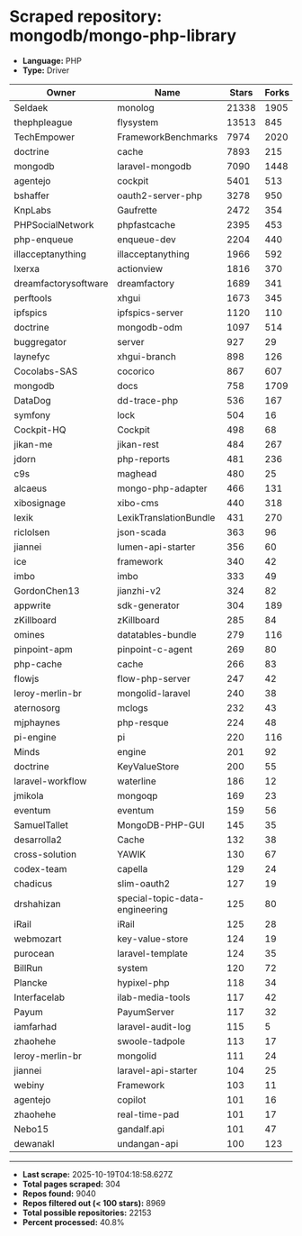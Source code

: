# Scraped repository: mongodb/mongo-php-library
* **Language:** PHP
* **Type:** Driver

| Owner | Name | Stars | Forks | URL |
|---|---|---|---|---|
| Seldaek | monolog | 21338 | 1905 | [link](https://github.com/Seldaek/monolog) |
| thephpleague | flysystem | 13513 | 845 | [link](https://github.com/thephpleague/flysystem) |
| TechEmpower | FrameworkBenchmarks | 7974 | 2020 | [link](https://github.com/TechEmpower/FrameworkBenchmarks) |
| doctrine | cache | 7893 | 215 | [link](https://github.com/doctrine/cache) |
| mongodb | laravel-mongodb | 7090 | 1448 | [link](https://github.com/mongodb/laravel-mongodb) |
| agentejo | cockpit | 5401 | 513 | [link](https://github.com/agentejo/cockpit) |
| bshaffer | oauth2-server-php | 3278 | 950 | [link](https://github.com/bshaffer/oauth2-server-php) |
| KnpLabs | Gaufrette | 2472 | 354 | [link](https://github.com/KnpLabs/Gaufrette) |
| PHPSocialNetwork | phpfastcache | 2395 | 453 | [link](https://github.com/PHPSocialNetwork/phpfastcache) |
| php-enqueue | enqueue-dev | 2204 | 440 | [link](https://github.com/php-enqueue/enqueue-dev) |
| illacceptanything | illacceptanything | 1966 | 592 | [link](https://github.com/illacceptanything/illacceptanything) |
| lxerxa | actionview | 1816 | 370 | [link](https://github.com/lxerxa/actionview) |
| dreamfactorysoftware | dreamfactory | 1689 | 341 | [link](https://github.com/dreamfactorysoftware/dreamfactory) |
| perftools | xhgui | 1673 | 345 | [link](https://github.com/perftools/xhgui) |
| ipfspics | ipfspics-server | 1120 | 110 | [link](https://github.com/ipfspics/ipfspics-server) |
| doctrine | mongodb-odm | 1097 | 514 | [link](https://github.com/doctrine/mongodb-odm) |
| buggregator | server | 927 | 29 | [link](https://github.com/buggregator/server) |
| laynefyc | xhgui-branch | 898 | 126 | [link](https://github.com/laynefyc/xhgui-branch) |
| Cocolabs-SAS | cocorico | 867 | 607 | [link](https://github.com/Cocolabs-SAS/cocorico) |
| mongodb | docs | 758 | 1709 | [link](https://github.com/mongodb/docs) |
| DataDog | dd-trace-php | 536 | 167 | [link](https://github.com/DataDog/dd-trace-php) |
| symfony | lock | 504 | 16 | [link](https://github.com/symfony/lock) |
| Cockpit-HQ | Cockpit | 498 | 68 | [link](https://github.com/Cockpit-HQ/Cockpit) |
| jikan-me | jikan-rest | 484 | 267 | [link](https://github.com/jikan-me/jikan-rest) |
| jdorn | php-reports | 481 | 236 | [link](https://github.com/jdorn/php-reports) |
| c9s | maghead | 480 | 25 | [link](https://github.com/c9s/maghead) |
| alcaeus | mongo-php-adapter | 466 | 131 | [link](https://github.com/alcaeus/mongo-php-adapter) |
| xibosignage | xibo-cms | 440 | 318 | [link](https://github.com/xibosignage/xibo-cms) |
| lexik | LexikTranslationBundle | 431 | 270 | [link](https://github.com/lexik/LexikTranslationBundle) |
| riclolsen | json-scada | 363 | 96 | [link](https://github.com/riclolsen/json-scada) |
| jiannei | lumen-api-starter | 356 | 60 | [link](https://github.com/jiannei/lumen-api-starter) |
| ice | framework | 340 | 42 | [link](https://github.com/ice/framework) |
| imbo | imbo | 333 | 49 | [link](https://github.com/imbo/imbo) |
| GordonChen13 | jianzhi-v2 | 324 | 82 | [link](https://github.com/GordonChen13/jianzhi-v2) |
| appwrite | sdk-generator | 304 | 189 | [link](https://github.com/appwrite/sdk-generator) |
| zKillboard | zKillboard | 285 | 84 | [link](https://github.com/zKillboard/zKillboard) |
| omines | datatables-bundle | 279 | 116 | [link](https://github.com/omines/datatables-bundle) |
| pinpoint-apm | pinpoint-c-agent | 269 | 80 | [link](https://github.com/pinpoint-apm/pinpoint-c-agent) |
| php-cache | cache | 266 | 83 | [link](https://github.com/php-cache/cache) |
| flowjs | flow-php-server | 247 | 42 | [link](https://github.com/flowjs/flow-php-server) |
| leroy-merlin-br | mongolid-laravel | 240 | 38 | [link](https://github.com/leroy-merlin-br/mongolid-laravel) |
| aternosorg | mclogs | 232 | 43 | [link](https://github.com/aternosorg/mclogs) |
| mjphaynes | php-resque | 224 | 48 | [link](https://github.com/mjphaynes/php-resque) |
| pi-engine | pi | 220 | 116 | [link](https://github.com/pi-engine/pi) |
| Minds | engine | 201 | 92 | [link](https://github.com/Minds/engine) |
| doctrine | KeyValueStore | 200 | 55 | [link](https://github.com/doctrine/KeyValueStore) |
| laravel-workflow | waterline | 186 | 12 | [link](https://github.com/laravel-workflow/waterline) |
| jmikola | mongoqp | 169 | 23 | [link](https://github.com/jmikola/mongoqp) |
| eventum | eventum | 159 | 56 | [link](https://github.com/eventum/eventum) |
| SamuelTallet | MongoDB-PHP-GUI | 145 | 35 | [link](https://github.com/SamuelTallet/MongoDB-PHP-GUI) |
| desarrolla2 | Cache | 132 | 38 | [link](https://github.com/desarrolla2/Cache) |
| cross-solution | YAWIK | 130 | 67 | [link](https://github.com/cross-solution/YAWIK) |
| codex-team | capella | 129 | 24 | [link](https://github.com/codex-team/capella) |
| chadicus | slim-oauth2 | 127 | 19 | [link](https://github.com/chadicus/slim-oauth2) |
| drshahizan | special-topic-data-engineering | 125 | 80 | [link](https://github.com/drshahizan/special-topic-data-engineering) |
| iRail | iRail | 125 | 28 | [link](https://github.com/iRail/iRail) |
| webmozart | key-value-store | 124 | 19 | [link](https://github.com/webmozart/key-value-store) |
| purocean | laravel-template | 124 | 35 | [link](https://github.com/purocean/laravel-template) |
| BillRun | system | 120 | 72 | [link](https://github.com/BillRun/system) |
| Plancke | hypixel-php | 118 | 34 | [link](https://github.com/Plancke/hypixel-php) |
| Interfacelab | ilab-media-tools | 117 | 42 | [link](https://github.com/Interfacelab/ilab-media-tools) |
| Payum | PayumServer | 117 | 32 | [link](https://github.com/Payum/PayumServer) |
| iamfarhad | laravel-audit-log | 115 | 5 | [link](https://github.com/iamfarhad/laravel-audit-log) |
| zhaohehe | swoole-tadpole | 113 | 17 | [link](https://github.com/zhaohehe/swoole-tadpole) |
| leroy-merlin-br | mongolid | 111 | 24 | [link](https://github.com/leroy-merlin-br/mongolid) |
| jiannei | laravel-api-starter | 104 | 25 | [link](https://github.com/jiannei/laravel-api-starter) |
| webiny | Framework | 103 | 11 | [link](https://github.com/webiny/Framework) |
| agentejo | copilot | 101 | 16 | [link](https://github.com/agentejo/copilot) |
| zhaohehe | real-time-pad | 101 | 17 | [link](https://github.com/zhaohehe/real-time-pad) |
| Nebo15 | gandalf.api | 101 | 47 | [link](https://github.com/Nebo15/gandalf.api) |
| dewanakl | undangan-api | 100 | 123 | [link](https://github.com/dewanakl/undangan-api) |

---
* **Last scrape:** 2025-10-19T04:18:58.627Z
* **Total pages scraped:** 304
* **Repos found:** 9040
* **Repos filtered out (< 100 stars):** 8969
* **Total possible repositories:** 22153
* **Percent processed:** 40.8%
